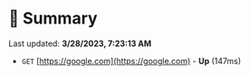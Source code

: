 # 📖 Summary
Last updated: **3/28/2023, 7:23:13 AM**

- `GET` [https://google.com](https://google.com) - **Up** (147ms)
